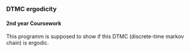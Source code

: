 ### DTMC ergodicity 
#### 2nd year Coursework
This programm is supposed to show if this DTMC (discrete-time markov chain) is ergodic. 

